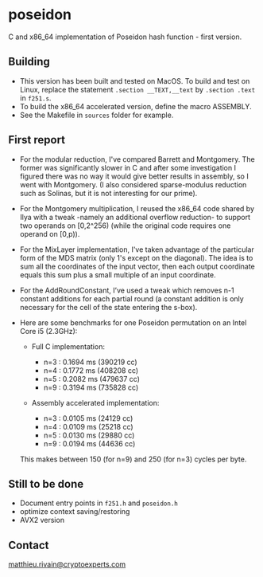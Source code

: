 # poseidon

C and x86_64 implementation of Poseidon hash function - first version.

## Building

- This version has been built and tested on MacOS. To build and test on Linux, replace the statement `.section __TEXT,__text` by `.section .text` in `f251.s`.
- To build the x86_64 accelerated version, define the macro ASSEMBLY.
- See the Makefile in `sources` folder for example.

## First report

- For the modular reduction, I've compared Barrett and Montgomery. The former was significantly slower in C and after some investigation I figured there was no way it would give better results in assembly, so I went with Montgomery. (I also considered sparse-modulus reduction such as Solinas, but it is not interesting for our prime).
- For the Montgomery multiplication, I reused the x86_64 code shared by Ilya with a tweak -namely an additional overflow reduction- to support two operands on [0,2^256) (while the original code requires one operand on [0,p)).
- For the MixLayer implementation, I've taken advantage of the particular form of the MDS matrix (only 1's except on the diagonal). The idea is to sum all the coordinates of the input vector, then each output coordinate equals this sum plus a small multiple of an input coordinate.
- For the AddRoundConstant, I’ve used a tweak which removes n-1 constant additions for each partial round (a constant addition is only necessary for the cell of the state entering the s-box).
- Here are some benchmarks for one Poseidon permutation on an Intel Core i5 (2.3GHz):
    - Full C implementation:
        - n=3 : 0.1694 ms (390219 cc)
        - n=4 : 0.1772 ms (408208 cc)
        - n=5 : 0.2082 ms (479637 cc)
        - n=9 : 0.3194 ms (735828 cc)
        
    - Assembly accelerated implementation:
        - n=3 : 0.0105 ms (24129 cc)
        - n=4 : 0.0109 ms (25218 cc)
        - n=5 : 0.0130 ms (29880 cc)
        - n=9 : 0.0194 ms (44636 cc)
        
    This makes between 150 (for n=9) and 250 (for n=3) cycles per byte.

## Still to be done

* Document entry points in `f251.h` and `poseidon.h`
* optimize context saving/restoring
* AVX2 version

## Contact

[matthieu.rivain@cryptoexperts.com](mailto:matthieu.rivain@cryptoexperts.com)